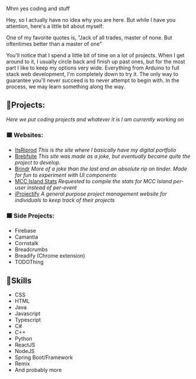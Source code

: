 Mhm yes coding and stuff

Hey, so I actually have no idea why you are here. But while I have you attention, here's a little bit about myself:

One of my favorite quotes is, "Jack of all trades, master of none. But oftentimes better than a master of one"

You'll notice that I spend a little bit of time on a lot of projects. When I get around to it, I usually circle back and finish up past ones, but for the most part I like to keep my options very wide. Everything from Arduino to full stack web development, I'm completely down to try it. The only way to guarantee you'll never succeed is to never attempt to begin with. In the process, we may learn something along the way.

## 🔻Projects:
*Here we put coding projects and whatever it is I am currently working on*

### 🟩 Websites:
- [ItsRiprod](https://itsriprod.com)
  *This is the site where I basically have my digital portfolio*
- [Brebfsite](https://brebfsite.web.app)
  *This site was made as a joke, but eventually became quite the project to develop.*
- [Brindr](izbrindr.web.app)
  *More of a joke than the last and an absolute rip on tinder. Made for fun to experiment with UI components*
- [MCC Island Stats](mccisle.web.app)
  *Requested to compile the stats for MCC Island per-user instead of per-event*
- [iProjectify](iprojectify.com)
  *A general purpose project management website for individuals to keep track of their projects*
### 🟧 Side Projects:
- Firebase
- Camantia
- Cornstalk
- Breadcrumbs
- Breadify (Chrome extension)
- TODOThing

## 🔻Skills
- CSS
- HTML
- Java
- Javascript
- Typescript
- C#
- C++
- Python
- ReactJS
- NodeJS
- Spring Boot/Framework
- Remix
- And probably more
<!---
ItsRiprod/ItsRiprod is a ✨ special ✨ repository because its `README.md` (this file) appears on your GitHub profile.
You can click the Preview link to take a look at your changes.
--->
